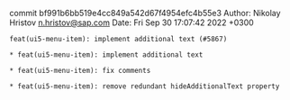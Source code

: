 commit bf991b6bb519e4cc849a542d67f4954efc4b55e3
Author: Nikolay Hristov <n.hristov@sap.com>
Date:   Fri Sep 30 17:07:42 2022 +0300

    feat(ui5-menu-item): implement additional text (#5867)
    
    * feat(ui5-menu-item): implement additional text
    
    * feat(ui5-menu-item): fix comments
    
    * feat(ui5-menu-item): remove redundant hideAdditionalText property
